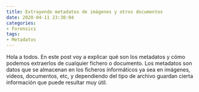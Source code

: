```yaml
---
title: Extrayendo metadatos de imágenes y otros documentos
date: 2020-04-11 23:30:04
categories:
- Forensics
tags:
- Metadatos
---
```


Hola a todos. En este post voy a explicar qué son los metadatos y cómo podemos extraerlos de cualquier fichero o documento. Los metadatos son datos que se almacenan en los ficheros informáticos ya sea en imágenes, vídeos, documentos, etc, y dependiendo del tipo de archivo guardan cierta información que puede resultar muy útil.
